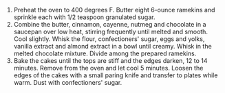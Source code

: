 1. Preheat the oven to 400 degrees F. Butter eight 6-ounce ramekins and sprinkle each with 1/2 teaspoon granulated sugar.
2. Combine the butter, cinnamon, cayenne, nutmeg and chocolate in a saucepan over low heat, stirring frequently until melted and smooth. Cool slightly. Whisk the flour, confectioners' sugar, eggs and yolks, vanilla extract and almond extract in a bowl until creamy. Whisk in the melted chocolate mixture. Divide among the prepared ramekins.
3. Bake the cakes until the tops are stiff and the edges darken, 12 to 14 minutes. Remove from the oven and let cool 5 minutes. Loosen the edges of the cakes with a small paring knife and transfer to plates while warm. Dust with confectioners' sugar.